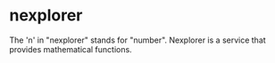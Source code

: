 # nexplorer
The 'n'  in "nexplorer" stands for "number". Nexplorer is a service
that provides mathematical functions.
